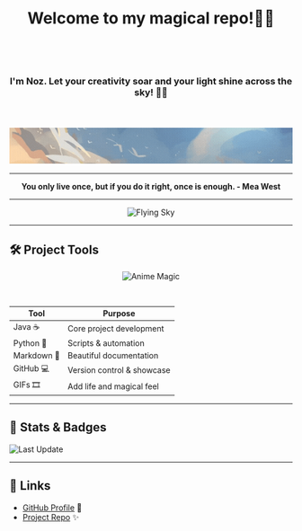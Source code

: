 # <p align="center">Welcome to my magical repo!🌸💫 </p> </br>
### <p align = "center">I'm Noz. Let your creativity soar and your light shine across the sky! 🌙🌈</p></br>
<p align="center">
  <img src="https://github.com/noz-ara/noz-ara/blob/main/assets/N%E1%BB%99i%20dung%20%C4%91o%E1%BA%A1n%20v%C4%83n%20b%E1%BA%A3n%20c%E1%BB%A7a%20b%E1%BA%A1n.gif" alt="Sky banner" />
</p>

---

**<p align="center">You only live once, but if you do it right, once is enough. - Mea West </p>**

---

<p align="center">
  <img src="https://github.com/noz-ara/noz-ara/blob/main/assets/Thi%E1%BA%BFt%20k%E1%BA%BF%20ch%C6%B0a%20c%C3%B3%20t%C3%AAn.gif" alt="Flying Sky" />
</p>


---

## 🛠️ Project Tools
<p align="center">
  <img src="https://i.pinimg.com/originals/e8/4e/db/e84edb279472c7ab49e97ec276d4ffda.gif" alt="Anime Magic" width="788"/>
</p></br>

| Tool        | Purpose                          |
| ----------- | -------------------------------- |
| Java ☕      | Core project development        |
| Python 🐍   | Scripts & automation             |
| Markdown 📝 | Beautiful documentation          |
| GitHub 💻   | Version control & showcase       |
| GIFs 🎞️    | Add life and magical feel        |

---

## 🎨 Stats & Badges
<!-- ![GitHub stars](https://img.shields.io/github/stars/noz-ara/identity-service?style=social)
![GitHub forks](https://img.shields.io/github/forks/noz-ara/identity-service?style=social)
![GitHub license](https://img.shields.io/github/license/noz-ara/identity-service) -->
![Last Update](https://img.shields.io/badge/Last%20Update-22/08/2025%2000:50-blue)


---

## 🔗 Links
- [GitHub Profile](https://github.com/noz-ara) 💖
- [Project Repo](https://github.com/noz-ara/noz-ara) ✨
